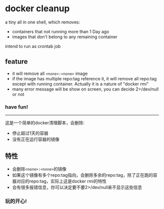 # docker cleanup

a tiny all in one shell, which removes:

- containers that not running more than 1 Day ago
- images that don't belong to any remaining container

intend to run as crontab job

## feature

- it will remove all `<none>:<none>` image
- if the image has multiple repo:tag reference it, it will remove all repo:tag except with running container. Actually it is a nature of "docker rmi"
- many error message will be show on screen, you can decide 2>/dev/null or not

### have fun!


---

这是一个简单的docker清理脚本，会删除:

- 停止超过1天的容器
- 没有正在运行容器的镜像


## 特性
- 会删除`<none>:<none>`的镜像
- 如果这个镜像有多个repo:tag指向，会删除多余的repo:tag，除了正在跑的容器对应的repo:tag，实际上这是docker rmi的特性
- 会有很多报错信息，你可以决定要不要2>/dev/null来不显示这些信息

### 玩的开心!

